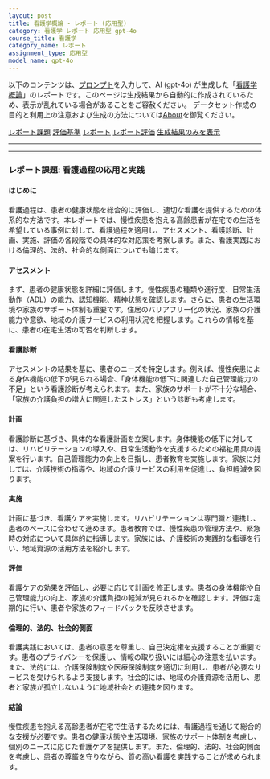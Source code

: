 ```yaml
---
layout: post
title: 看護学概論 - レポート (応用型)
category: 看護学 レポート 応用型 gpt-4o
course_title: 看護学
category_name: レポート
assignment_type: 応用型
model_name: gpt-4o
---
```


以下のコンテンツは、[プロンプト](http://127.0.0.1:8000/generated/看護学/gpt-4o/prompt_レポート-応用型.md)を入力して、AI (gpt-4o) が生成した「[看護学概論](/contents/看護学/)」のレポートです。このページは生成結果から自動的に作成されているため、表示が乱れている場合があることをご容赦ください。
データセット作成の目的と利用上の注意および生成の方法については[About](/About)を御覧ください。

[レポート課題](../レポート課題-応用型)
[評価基準](../評価基準-応用型)
[レポート](../レポート-応用型)
[レポート評価](../レポート評価-応用型)
[生成結果のみを表示](http://127.0.0.1:8000/generated/看護学/gpt-4o/レポート-応用型.md)
  

***
***
  
### レポート課題: 看護過程の応用と実践

#### はじめに
看護過程は、患者の健康状態を総合的に評価し、適切な看護を提供するための体系的な方法です。本レポートでは、慢性疾患を抱える高齢患者が在宅での生活を希望している事例に対して、看護過程を適用し、アセスメント、看護診断、計画、実施、評価の各段階での具体的な対応策を考察します。また、看護実践における倫理的、法的、社会的な側面についても論じます。

#### アセスメント
まず、患者の健康状態を詳細に評価します。慢性疾患の種類や進行度、日常生活動作（ADL）の能力、認知機能、精神状態を確認します。さらに、患者の生活環境や家族のサポート体制も重要です。住居のバリアフリー化の状況、家族の介護能力や意欲、地域の介護サービスの利用状況を把握します。これらの情報を基に、患者の在宅生活の可否を判断します。

#### 看護診断
アセスメントの結果を基に、患者のニーズを特定します。例えば、慢性疾患による身体機能の低下が見られる場合、「身体機能の低下に関連した自己管理能力の不足」という看護診断が考えられます。また、家族のサポートが不十分な場合、「家族の介護負担の増大に関連したストレス」という診断も考慮します。

#### 計画
看護診断に基づき、具体的な看護計画を立案します。身体機能の低下に対しては、リハビリテーションの導入や、日常生活動作を支援するための福祉用具の提案を行います。自己管理能力の向上を目指し、患者教育を実施します。家族に対しては、介護技術の指導や、地域の介護サービスの利用を促進し、負担軽減を図ります。

#### 実施
計画に基づき、看護ケアを実施します。リハビリテーションは専門職と連携し、患者のペースに合わせて進めます。患者教育では、慢性疾患の管理方法や、緊急時の対応について具体的に指導します。家族には、介護技術の実践的な指導を行い、地域資源の活用方法を紹介します。

#### 評価
看護ケアの効果を評価し、必要に応じて計画を修正します。患者の身体機能や自己管理能力の向上、家族の介護負担の軽減が見られるかを確認します。評価は定期的に行い、患者や家族のフィードバックを反映させます。

#### 倫理的、法的、社会的側面
看護実践においては、患者の意思を尊重し、自己決定権を支援することが重要です。患者のプライバシーを保護し、情報の取り扱いには細心の注意を払います。また、法的には、介護保険制度や医療保険制度を適切に利用し、患者が必要なサービスを受けられるよう支援します。社会的には、地域の介護資源を活用し、患者と家族が孤立しないように地域社会との連携を図ります。

#### 結論
慢性疾患を抱える高齢患者が在宅で生活するためには、看護過程を通じて総合的な支援が必要です。患者の健康状態や生活環境、家族のサポート体制を考慮し、個別のニーズに応じた看護ケアを提供します。また、倫理的、法的、社会的側面を考慮し、患者の尊厳を守りながら、質の高い看護を実践することが求められます。
